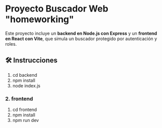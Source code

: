 # Proyecto Buscador Web "homeworking"

Este proyecto incluye un **backend en Node.js con Express** y un **frontend en React con Vite**, que simula un buscador protegido por autenticación y roles.

## 🛠️ Instrucciones

1. cd backend
2. npm install
3. node index.js

### 2. frontend

1. cd frontend
2. npm install
3. npm run dev

